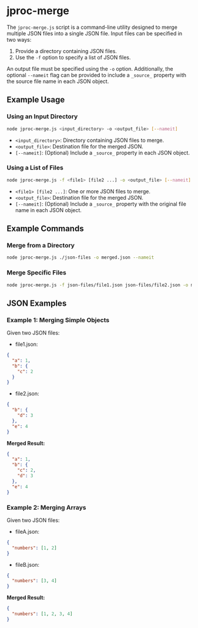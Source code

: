 # jproc-merge

The `jproc-merge.js` script is a command-line utility designed to merge multiple JSON files into a single JSON file. Input files can be specified in two ways:

1. Provide a directory containing JSON files.
2. Use the `-f` option to specify a list of JSON files.

An output file must be specified using the `-o` option. Additionally, the optional `--nameit` flag can be provided to include a `_source_` property with the source file name in each JSON object.

## Example Usage

### Using an Input Directory
```sh
node jproc-merge.js <input_directory> -o <output_file> [--nameit]
```
- `<input_directory>`: Directory containing JSON files to merge.
- `<output_file>`: Destination file for the merged JSON.
- `[--nameit]`: (Optional) Include a `_source_` property in each JSON object.

### Using a List of Files
```sh
node jproc-merge.js -f <file1> [file2 ...] -o <output_file> [--nameit]
```
- `<file1> [file2 ...]`: One or more JSON files to merge.
- `<output_file>`: Destination file for the merged JSON.
- `[--nameit]`: (Optional) Include a `_source_` property with the original file name in each JSON object.

## Example Commands

### Merge from a Directory
```sh
node jproc-merge.js ./json-files -o merged.json --nameit
```

### Merge Specific Files
```sh
node jproc-merge.js -f json-files/file1.json json-files/file2.json -o merged.json
```

## JSON Examples

### Example 1: Merging Simple Objects
Given two JSON files:

- file1.json:
```json
{
  "a": 1,
  "b": {
    "c": 2
  }
}
```
- file2.json:
```json
{
  "b": {
    "d": 3
  },
  "e": 4
}
```

**Merged Result:**
```json
{
  "a": 1,
  "b": {
    "c": 2,
    "d": 3
  },
  "e": 4
}
```

### Example 2: Merging Arrays
Given two JSON files:

- fileA.json:
```json
{
  "numbers": [1, 2]
}
```
- fileB.json:
```json
{
  "numbers": [3, 4]
}
```

**Merged Result:**
```json
{
  "numbers": [1, 2, 3, 4]
}
```
